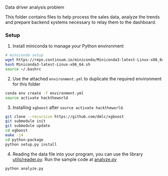 Data driver analysis problem

This folder contains files to help process the sales data, analyze the trends
and prepare backend systems necessary to relay them to the dashboard.

### Setup

1. Install miniconda to manage your Python environment
```bash
# miniconda setup
wget https://repo.continuum.io/miniconda/Miniconda3-latest-Linux-x86_64.sh
bash Miniconda3-latest-Linux-x86_64.sh
source ~/.bashrc
```
2. Use the attached `environment.yml` to duplicate the required environment for
   this folder
```bash
conda env create -f environment.yml
source activate hacktheworld
```
3. Installing `xgboost` after `source activate hacktheworld`.
```bash
git clone --recursive https://github.com/dmlc/xgboost
git submodule init
git submodule update
cd xgboost
make -j4
cd python-package
python setup.py install
```
4. Reading the data file into your program, you can use the library
[utils/reader.py](utils/reader.py). Run the sample code at
[analyze.py](analyze.py)
```bash
python analyze.py
```

